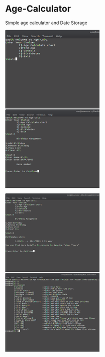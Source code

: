 # Age-Calculator
Simple age calculator and Date Storage

<img src="s1.png" width=300 height=250>  <img src="s2.png" width=300 height=250>

<img src="s3.png" width=300 height=250>  <img src="s4.png" width=300 height=250>
